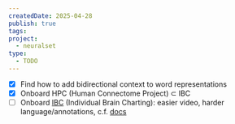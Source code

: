 ```yaml
---
createdDate: 2025-04-28
publish: true
tags: 
project:
  - neuralset
type:
  - TODO
---
```

- [x] Find how to add bidirectional context to word representations
- [x] Onboard HPC (Human Connectome Project) $\subset$ IBC
- [ ] Onboard [IBC](https://openneuro.org/datasets/ds002685) (Individual Brain Charting): easier video, harder language/annotations, c.f. [docs](https://individual-brain-charting.github.io/docs/)